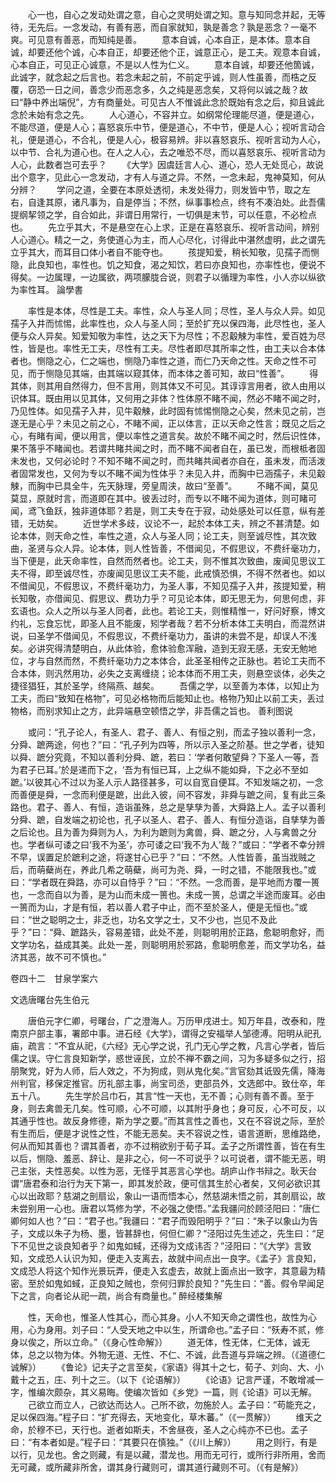 <!-- { "loadSidebar": true } -->
　　心一也，自心之发动处谓之意，自心之灵明处谓之知。意与知同念并起，无等待，无先后。一念发动，有善有恶，而自家就知，孰是善念？孰是恶念？一毫不爽。可见意有善恶，而知纯是善。
　　意本自诚，心本自正，是本体。意本自诚，却要还他个诚，心本自正，却要还他个正，诚意正心，是工夫。观意本自诚，心本自正，可见正心诚意，不是以人性为仁义。
　　意本自诚，却要还他箇诚，此诚字，就念起之后言也。若念未起之前，不前定乎诚，则人性虽善，而梏之反覆，窃恐一日之间，善念少而恶念多，久之纯是恶念矣，又将何以诚之哉？故曰“静中养出端倪”，方有商量处。可见古人不惟诚此念於既始有念之后，抑且诚此念於未始有念之先。
　　人心道心，不容并立。如纲常伦理能尽道，便是道心，不能尽道，便是人心；喜怒哀乐中节，便是道心，不中节，便是人心；视听言动合礼，便是道心，不合礼，便是人心，极容易辨。非以喜怒哀乐、视听言动为人心，以中节、合礼为道心也。在人之人心，去之唯恐不尽，而以喜怒哀乐、视听言动为人心，此数者岂可去乎？
　　《大学》因虞廷言人心、道心，恐人无处觅心，故说出个意字，见此心一念发动，才有人与道之异。不然，一念未起，鬼神莫知，何从分辨？
　　学问之道，全要在本原处透彻，未发处得力，则发皆中节，取之左右，自逢其原，诸凡事为，自是停当；不然，纵事事检点，终有不凑泊处。此吾儒提纲挈领之学，自合如此，非谓日用常行，一切俱是末节，可以任意，不必检点也。
　　先立乎其大，不是悬空在心上求，正是在喜怒哀乐、视听言动间，辨别人心道心。精之一之，务使道心为主，而人心尽化，讨得此中湛然虚明，此之谓先立乎其大，而耳目口体小者自不能夺也。
　　孩提知爱，稍长知敬，见孺子而恻隐，此良知也，率性也。饥之知食，渴之知饮，若曰亦良知也，亦率性也，便说不得矣。一边属理，一边属欲，两项朦胧合说，则君子以循理为率性，小人亦以纵欲为率性耳。
論學書

　　率性是本体，尽性是工夫。率性，众人与圣人同；尽性，圣人与众人异。如见孺子入井而怵惕，此率性也，众人与圣人同；至於扩充以保四海，此尽性也，圣人便与众人异矣。知爱知敬为率性，达之天下为尽性；不忍觳觫为率性，爱百姓为尽性，皆是也。率性无工夫，尽性有工夫。尽性者即尽其所率之性，由工夫以合本体者也。恻隐之心，仁之端也，恻隐乃率性之道，而仁乃天命之性。天命之性不可见，而于恻隐见其端，由其端以窥其体，而本体之善可知，故曰“性善”。
　　得其体，则其用自然得力，但不言用，则其体又不可见。其谆谆言用者，欲人由用以识体耳。既由用以见其体，又何用之非体？性体原不睹不闻，然必不睹不闻之时，乃见性体。如见孺子入井，见牛觳觫，此时固有怵惕恻隐之心矣，然未见之前，岂遂无是心乎？未见之前之心，不睹不闻，正以体言，正以天命之性言；既见之后之心，有睹有闻，便以用言，便以率性之道言矣。故於不睹不闻之时，然后识性体，果不落乎不睹闻也。若谓共睹共闻之时，而不睹不闻者自在，虽已发，而根柢者固未发也，又何必论时？不知不睹不闻之时，而共睹共闻者亦自在，虽未发，而活泼者固常发也，又何为专以不睹不闻为性体乎？未见入井，而胸中已涵孺子，未见觳觫，而胸中已具全牛，先天脉理，旁皇周浃，故曰“至善”。
　　不睹不闻，莫见莫显，原就时言，而道即在其中。彼丢过时，而专以不睹不闻为道体，则可睹可闻，鸢飞鱼跃，独非道体耶？若是，则工夫专在于寂，动处感处可以任意，纵有差错，无妨矣。
　　近世学术多歧，议论不一，起於本体工夫，辨之不甚清楚。如论本体，则天命之性，率性之道，众人与圣人同；论工夫，则至诚尽性，其次致曲，圣贤与众人异。论本体，则人性皆善，不借闻见，不假思议，不费纤毫功力，当下便是，此天命率性，自然而然者也。论工夫，则不惟其次致曲，废闻见思议工夫不得，即至诚尽性，亦废闻见思议工夫不能，此戒慎恐惧，不得不然者也。如以不借闻见，不假思议，不费纤毫功力，为圣人事，不知见孺子入井，孩提知爱，稍长知敬，亦借闻见、假思议、费功力乎？可见论本体，即无思无为，何思何虑，非玄语也。众人之所以与圣人同者，此也。若论工夫，则惟精惟一，好问好察，博文约礼，忘食忘忧，即圣人且不能废，矧学者哉？若不分析本体工夫明白，而混然讲说，曰圣学不借闻见，不假思议，不费纤毫功力，虽讲的未尝不是，却误人不浅矣。必讲究得清楚明白，从此体验，愈体验愈浑融，造到无寂无感，无安无勉地位，才与自然而然，不费纤毫功力之本体合，此圣圣相传之正脉也。若论工夫而不合本体，则汎然用功，必失之支离缠绕；论本体而不用工夫，则悬空谈体，必失之捷径猖狂，其於圣学，终隔燕、越矣。
　　吾儒之学，以至善为本体，以知止为工夫，而曰“致知在格物”，可见必格物而后能知止也。格物乃知止以前工夫，丢过物格，而别求知止之方，此异端悬空顿悟之学，非吾儒之旨也。
善利图说

　　或问：“孔子论人，有圣人、君子、善人、有恒之别，而孟子独以善利一念，分舜、蹠两途，何也？”曰：“孔子列为四等，所以示入圣之阶基。世之学者，徒知以舜、蹠分究竟，不知以善利分舜、蹠，若曰：‘学者何敢望舜？下圣人一等，吾为君子已耳。’於是递而下之，‘吾为有恒已耳，上之纵不能如舜，下之必不至如蹠。’以彼其心不过以为圣人示人路径甚多，可以自宽自便耳。不知发端之初，一念而善便是舜，一念而利便是蹠，出此入彼，间不容发，非舜与蹠之间，复有此三条路也。君子、善人、有恒，造诣虽殊，总之是孳孳为善，大舜路上人。孟子以善利分舜、蹠，自发端之初论也，孔子以圣人、君子、善人、有恒分造诣，自孳孳为善之后论也。且为善为舜则为人，为利为蹠则为禽兽，舜、蹠之分，人与禽兽之分也。学者纵可诿之曰‘我不为圣’，亦可诿之曰‘我不为人’哉？”或曰：“学者不幸分辨不早，误置足於蹠利之途，将遂甘心已乎？”曰：“不然。人性皆善，虽当戕贼之后，而萌蘗尚在，养此几希之萌蘗，尚可为尧、舜，一时之错，不能限我也。”或曰：“学者既在舜路，亦可以自恃乎？”曰：“不然。一念而善，是平地而方覆一篑也，一念而自以为善，是为山而未成一篑也。未成一篑，总谓之半途而废耳。必由一篑而为山，才是有恒，若以善人君子中止，而不至於圣人，便是无恒也。”或曰：“世之聪明之士，非乏也，功名文学之士，又不少也，岂见不及此乎？”曰：“舜、蹠路头，容易差错，此处不差，则聪明用於正路，愈聪明愈好，而文学功名，益成其美。此处一差，则聪明用於邪路，愈聪明愈差，而文学功名，益济其恶，故不可不慎也。”



卷四十二　甘泉学案六

文选唐曙台先生伯元

　　唐伯元字仁卿，号曙台，广之澄海人。万历甲戌进士。知万年县，改泰和，陞南京户部主事，署郎中事。进石经《大学》，谓得之安福举人邹德溥。阳明从祀孔庙，疏言：“不宜从祀，《六经》无心学之说，孔门无心学之教，凡言心学者，皆后儒之误。守仁言良知新学，惑世诬民，立於不禅不霸之间，习为多疑多似之行，招朋聚党，好为人师，后人效之，不为狗成，则从鬼化矣。”言官劾其诋毁先儒，降海州判官，移保定推官。历礼部主事，尚宝司丞，吏部员外，文选郎中。致仕卒，年五十八。
　　先生学於吕巾石，其言“性一天也，无不善；心则有善不善。至于身，则去禽兽无几矣。性可顺，心不可顺，以其附乎身也；身可反，心不可反，以其通乎性也。故反身修德，斯为学之要。”而其言性之善也，又在不容说之际，至於有生而后，便是才说性之性，不能无恶矣。夫不容说之性，语言道断，思维路绝，何从而知其善也？谓其善者，亦不过稍欲别于荀子耳。孟子之所谓性善，皆在有生以后，恻隐、羞恶、辞让、是非之心，何一不可说乎？以可说者，谓不能无恶，明己主张，夫性恶矣。以性为恶，无怪乎其恶言心学也。胡庐山作书辩之。耿天台谓“唐君泰和治行为天下第一，即其发於政，便可信其生於心者矣，又何必欲识其心以出政耶？慈湖之剖扇讼，象山一语而悟本心，然慈湖未悟之前，其剖扇讼，故未尝别用一心也。唐君以笃修为学，不必强之使悟。”孟我疆问於顾泾阳曰：“唐仁卿何如人也？”曰：“君子也。”我疆曰：“君子而毁阳明乎？”曰：“朱子以象山为告子，文成以朱子为杨、墨，皆甚辞也，何但仁卿？“泾阳过先生述之，先生曰：“足下不见世之谈良知者乎？如鬼如蜮，还得为文成讳否？”泾阳曰：“《大学》言致知，文成恐人认识为知，便走入支离去，故就中间点出一良字。《孟子》言良知，文成恐人将这个知作光景玩弄，便走入玄虚去，故就上面点出一致字，其意最为精密。至於如鬼如蜮，正良知之贼也，奈何归罪於良知？”先生曰：“善。假令早闻足下之言，向者论从祀一疏，尚合有商量也。”
醉经楼集解

　　性，天命也，惟圣人性其心，而心其身。小人不知天命之谓性也，故性为心用，心为身用。刘子曰：“人受天地之中以生，所谓命也。”孟子曰：“殀寿不贰，修身以俟之，所以立命。”（《身心性命解》）
　　道无体，性无体，仁无体，诚无体，总之以物为体。外物无道、无性、不仁、不诚，此吾道与异端之辨。（《道德仁诚解》）
　　《鲁论》记夫子之言至矣，《家语》得其十之七，荀子、刘向、大、小戴十之五，庄、列十之三。（以下《论语解》）
　　《论语》记言严谨，不敢增减一字，惟编次颇杂，其义易晦。使编次皆如《乡党》一篇，则《论语》可以无解。
　　己欲立而立人，己欲达而达人。己所不欲，勿施於人。孟子曰：“苟能充之，足以保四海。”程子曰：“扩充得去，天地变化，草木蕃。”（《一贯解》）
　　维天之命，於穆不已，天行也。逝者如斯夫，不舍昼夜，圣人之心纯亦不已也。孟子曰：“有本者如是。”程子曰：“其要只在慎独。”（《川上解》）
　　用之则行，有是以行，见龙也。舍之则藏，有是以藏，潜龙也。用而无可行，或所行非所用，舍而无可藏，或所藏非所舍，谓其身行藏则可，谓其道行藏则不可。（《有是解》）

